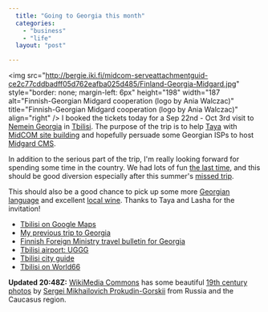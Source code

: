 ```yaml
---
  title: "Going to Georgia this month"
  categories: 
    - "business"
    - "life"
  layout: "post"

---
```

<img src="http://bergie.iki.fi/midcom-serveattachmentguid-ce2c77cddbadff05d762eafba025d485/Finland-Georgia-Midgard.jpg" style="border: none; margin-left: 6px" height="198" width="187 alt="Finnish-Georgian Midgard cooperation (logo by Ania Walczac)" title="Finnish-Georgian Midgard cooperation (logo by Ania Walczac)" align="right" />
I booked the tickets today for a Sep 22nd - Oct 3rd visit to [Nemein Georgia][1] in [Tbilisi][2]. The purpose of the trip is to help [Taya][3] with [MidCOM site building][4] and hopefully persuade some Georgian ISPs to host [Midgard CMS][5].

In addition to the serious part of the trip, I'm really looking forward for spending some time in the country. We had lots of fun [the last time][6], and this should be good diversion especially after this summer's [missed trip][7].

This should also be a good chance to pick up some more [Georgian language][8] and excellent [local wine][9]. Thanks to Taya and Lasha for the invitation!

- [Tbilisi on Google Maps][10]
- [My previous trip to Georgia][11]
- [Finnish Foreign Ministry travel bulletin for Georgia][12]
- [Tbilisi airport: UGGG][13]
- [Tbilisi city guide][14]
- [Tbilisi on World66][15]

__Updated 20:48Z:__ [WikiMedia Commons][16] has some beautiful [19th century photos][17] by [Sergei Mikhailovich Prokudin-Gorskii][18] from Russia and the Caucasus region.

[1]: http://www.nemein.com/en/news/press/nemein-expands-to-georgian-market.html
[2]: http://en.wikipedia.org/wiki/Tbilisi
[3]: http://www.nemein.com/en/team/taya.html
[4]: http://www.midgard-project.org/midcom-permalink-fc278b300819f654e0e561c6e233c67f
[5]: http://www.midgard-project.org/midgard/
[6]: http://www.routamc.org/gallery/black-sea-2004/?startfrom=112
[7]: http://bergie.iki.fi/midcom-permalink-636ba5b3f5e9c84bb3872fc952bcea00
[8]: http://www.armazi.com/georgian/
[9]: http://www.waitrose.com/food_drink/wfi/drinks/wine/9909088.asp
[10]: http://maps.google.com/maps?ll=41.809708,44.794350&spn=0.135653,0.231245&t=h&hl=en
[11]: http://www.routamc.org/midcom-permalink-1b7120d08042f2862d62a98a86a8a010
[12]: http://formin.finland.fi/netcomm/news/showarticle.asp?intNWSAID=38730&intIGID=0&intCatID=198&LAN=FI&contlan=&Thread=38730,&intThreadPosition=0
[13]: http://www.fallingrain.com/apts/2644.html
[14]: http://www.info-tbilisi.com/
[15]: http://www.world66.com/europe/georgia/tbilisi
[16]: http://commons.wikimedia.org/wiki/Main_Page
[17]: http://commons.wikimedia.org/wiki/Sergei_Mikhailovich_Prokudin-Gorskii
[18]: http://en.wikipedia.org/wiki/Sergei_Mikhailovich_Prokudin-Gorskii